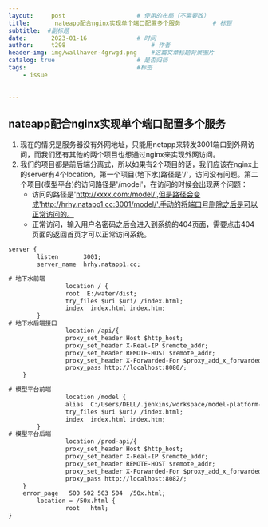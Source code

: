 ```yaml
---
layout:     post   				    # 使用的布局（不需要改）
title:       nateapp配合nginx实现单个端口配置多个服务			# 标题 
subtitle:  #副标题
date:       2023-01-16				# 时间
author:     t298						# 作者
header-img: img/wallhaven-4grwgd.png 	#这篇文章标题背景图片
catalog: true 						# 是否归档
tags:								#标签
    - issue
    

---
```




## nateapp配合nginx实现单个端口配置多个服务

1. 现在的情况是服务器没有外网地址，只能用netapp来转发3001端口到外网访问，而我们还有其他的两个项目也想通过nginx来实现外网访问。
2. 我们的项目都是前后端分离式，所以如果有2个项目的话，我们应该在nginx上的server有4个location，第一个项目(地下水)路径是'/'，访问没有问题。第二个项目(模型平台)的访问路径是'/model'，在访问的时候会出现两个问题：
   - 访问的路径是'http://xxxx.com:/model/',但是路径会变成'http://hrhy.natapp1.cc:3001/model/',手动的将端口号删除之后是可以正常访问的。
   - 正常访问，输入用户名密码之后会进入到系统的404页面，需要点击404页面的返回首页才可以正常访问系统。

```xml
server {
        listen       3001;
        server_name  hrhy.natapp1.cc;

# 地下水前端
        		location / {
                root  E:/water/dist;
   				try_files $uri $uri/ /index.html;
                index  index.html index.htm;
        }
# 地下水后端接口
          		location /api/{
   				proxy_set_header Host $http_host;
   				proxy_set_header X-Real-IP $remote_addr;
  				proxy_set_header REMOTE-HOST $remote_addr;
  				proxy_set_header X-Forwarded-For $proxy_add_x_forwarded_for;
   				proxy_pass http://localhost:8080/;
  	}

# 模型平台前端
   				location /model {
                alias  C:/Users/DELL/.jenkins/workspace/model-platform-ui/manageBackground/dist;
   				try_files $uri $uri/ /index.html;
                index  index.html index.htm;
        }
# 模型平台后端
     			location /prod-api/{
   				proxy_set_header Host $http_host;
   				proxy_set_header X-Real-IP $remote_addr;
  				proxy_set_header REMOTE-HOST $remote_addr;
  				proxy_set_header X-Forwarded-For $proxy_add_x_forwarded_for;
   				proxy_pass http://localhost:8082/;
  	}
  	error_page   500 502 503 504  /50x.html;
        location = /50x.html {
            	root   html;
}
```

